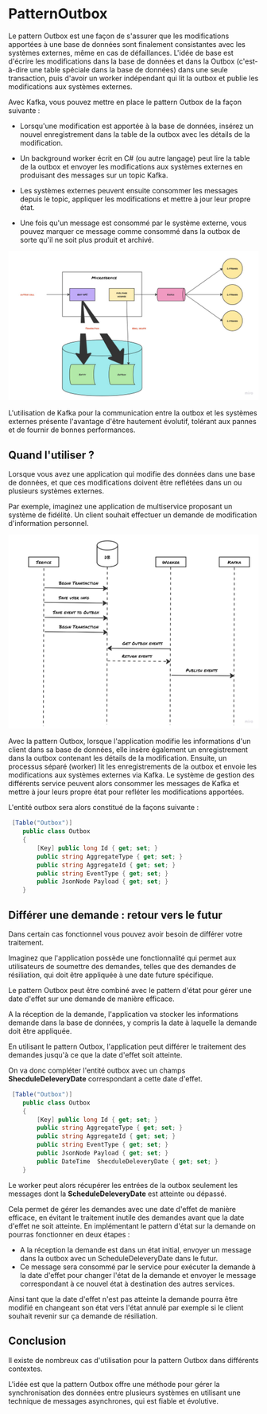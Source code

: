# PatternOutbox 

Le pattern Outbox est une façon de s'assurer que les modifications apportées à une base de données sont finalement consistantes avec les systèmes externes, même en cas de défaillances. L'idée de base est d'écrire les modifications dans la base de données et dans la Outbox (c'est-à-dire une table spéciale dans la base de données) dans une seule transaction, puis d'avoir un worker indépendant qui lit la outbox et publie les modifications aux systèmes externes.

Avec Kafka, vous pouvez mettre en place le pattern Outbox de la façon suivante :

- Lorsqu'une modification est apportée à la base de données, insérez un nouvel enregistrement dans la table de la outbox avec les détails de la modification.

- Un background worker écrit en C# (ou autre langage) peut lire la table de la outbox et envoyer les modifications aux systèmes externes en produisant des messages sur un topic Kafka.

- Les systèmes externes peuvent ensuite consommer les messages depuis le topic, appliquer les modifications et mettre à jour leur propre état.

- Une fois qu'un message est consommé par le système externe, vous pouvez marquer ce message comme consommé dans la outbox de sorte qu'il ne soit plus produit et archivé.

![outbox-pattern](outbox-diagram.jpg)

L'utilisation de Kafka pour la communication entre la outbox et les systèmes externes présente l'avantage d'être hautement évolutif, tolérant aux pannes et de fournir de bonnes performances.

## Quand l'utiliser ?

Lorsque vous avez une application qui modifie des données dans une base de données, et que ces modifications doivent être reflétées dans un ou plusieurs systèmes externes.

Par exemple, imaginez une application de multiservice proposant un système de fidélité. Un client souhait effectuer un demande de modification d'information personnel.

![outbox-sequence-diagram](outbox-simple-diagram.jpg)

Avec la pattern Outbox, lorsque l'application modifie les informations d'un client dans sa base de données, elle insère également un enregistrement dans la outbox contenant les détails de la modification. Ensuite, un processus séparé (worker) lit les enregistrements de la outbox et envoie les modifications aux systèmes externes via Kafka. Le système de gestion des différents service peuvent alors consommer les messages de Kafka et mettre à jour leurs propre état pour refléter les modifications apportées.

L'entité outbox sera alors constitué de la façons suivante : 

```csharp
 [Table("Outbox")]
    public class Outbox
    {
        [Key] public long Id { get; set; }
        public string AggregateType { get; set; }
        public string AggregateId { get; set; }
        public string EventType { get; set; }
        public JsonNode Payload { get; set; }
    }
```


## Différer une demande : retour vers le futur

Dans certain cas fonctionnel vous pouvez avoir besoin de différer votre traitement. 

Imaginez que l'application possède une fonctionnalité qui permet aux utilisateurs de soumettre des demandes, telles que des demandes de résiliation, qui doit être appliquée à une date future spécifique.

Le pattern Outbox peut être combiné avec le pattern d'état pour gérer une date d'effet sur une demande de manière efficace.

A la réception de la demande, l'application va stocker les informations demande dans la base de données, y compris la date à laquelle la demande doit être appliquée.

En utilisant le pattern Outbox, l'application peut différer le traitement des demandes jusqu'à ce que la date d'effet soit atteinte.

On va donc compléter l'entité outbox avec un champs **ShecduleDeleveryDate** correspondant a cette date d'effet.

```c#
 [Table("Outbox")]
    public class Outbox
    {
        [Key] public long Id { get; set; }
        public string AggregateType { get; set; }
        public string AggregateId { get; set; }
        public string EventType { get; set; }
        public JsonNode Payload { get; set; }
        public DateTime  ShecduleDeleveryDate { get; set; }
    }
```

Le worker peut alors récupérer les entrées de la outbox seulement les messages dont la **ScheduleDeleveryDate** est atteinte ou dépassé.

Cela permet de gérer les demandes avec une date d'effet de manière efficace, en évitant le traitement inutile des demandes avant que la date d'effet ne soit atteinte. 
En implémentant le pattern d'état sur la demande on pourras fonctionner en deux étapes :
   - A la réception la demande est dans un état initial, envoyer un message dans la outbox avec un ScheduleDeleveryDate dans le futur. 
   - Ce message sera consommé par le service pour exécuter la demande à la date d'effet pour changer l'état de la demande et envoyer le message correspondant à ce nouvel état à destination des autres services.

Ainsi tant que la date d'effet n'est pas atteinte la demande pourra être modifié en changeant son état vers l'état annulé par exemple si le client souhait revenir sur ça demande de résiliation.


## Conclusion

Il existe de nombreux cas d'utilisation pour la pattern Outbox dans différents contextes.

L'idée est que la pattern Outbox offre une méthode pour gérer la synchronisation des données entre plusieurs systèmes en utilisant une technique de messages asynchrones, qui est fiable et évolutive.